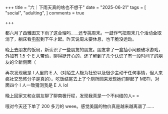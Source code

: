 +++
title = "六｜下雨天真的啥也不想干"
date = "2025-06-21"
tags = [
    "social",
    "adulting",
]
comments = true

+++

都六月了西雅图又下雨了这合理吗……还专挑周末。一鼓作气把周末几个活动全取消了，躺床看[电影](https://douchi.space/@mtfront/114725698269573402)到下午才起。昨天说周末要休息，也干脆没运动。

晚上去朋友的饭局，新认识了一些朋友的朋友。朋友拿了一盒抽小问题破冰游戏，外加有 1.5 个 E 人带动，聊得挺开心的，还了解到了几个认识了有一段时间了的朋友的全新侧面（

再次发现我是 I 人里的 E 人（对陌生人极为社恐以及很少主动干任何事情，但人来疯社交恐怖分子是真的）。吃饭结尾去上了个厕所回来发现她们聊起了 MBTI，对面四个 I 人一致猜测我是 E 人 lol

晚上回家又和女朋友聊了聊南极行程，发现我真是一个不纠结的人= =

哦对今天还下单了 200 多刀的 weee。感觉美国的物价真是越来越离谱了…… 